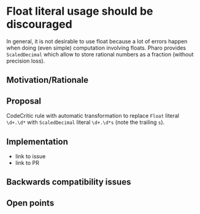 # Float literal usage should be discouraged

In general, it is not desirable to use float because a lot of errors happen when doing (even simple) computation involving floats.
Pharo provides `ScaledDecimal` which allow to store rational numbers as a fraction (without precision loss). 

## Motivation/Rationale
## Proposal
CodeCritic rule with automatic transformation to replace `Float` literal `\d+.\d*` with `ScaledDecimal` literal `\d+.\d*s` (note the trailing `s`).

## Implementation
* link to issue
* link to PR
## Backwards compatibility issues
## Open points
